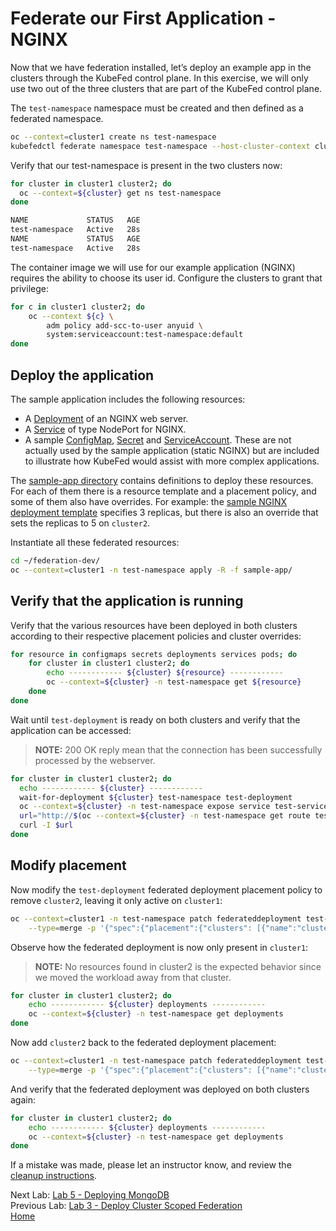 <a id="markdown-example-application" name="example-application"></a>
# Federate our First Application - NGINX

Now that we have federation installed, let’s deploy an example app in the
clusters through the KubeFed control plane. In this exercise, we will only use two out of the three clusters that are part of the KubeFed control plane.

The `test-namespace` namespace must be created and then defined as a federated namespace.
~~~sh
oc --context=cluster1 create ns test-namespace
kubefedctl federate namespace test-namespace --host-cluster-context cluster1
~~~

Verify that our test-namespace is present in the two clusters now:

~~~sh
for cluster in cluster1 cluster2; do
  oc --context=${cluster} get ns test-namespace
done

NAME             STATUS   AGE
test-namespace   Active   28s
NAME             STATUS   AGE
test-namespace   Active   28s
~~~

The container image we will use for our example application (NGINX) requires the
ability to choose its user id. Configure the clusters to grant that privilege:

~~~sh
for c in cluster1 cluster2; do
    oc --context ${c} \
        adm policy add-scc-to-user anyuid \
        system:serviceaccount:test-namespace:default
done
~~~

<a id="markdown-deploy-the-application" name="deploy-the-application"></a>
## Deploy the application

The sample application includes the following resources:

-   A [Deployment](https://kubernetes.io/docs/concepts/workloads/controllers/deployment/) of an NGINX web server.
-   A [Service](https://kubernetes.io/docs/concepts/services-networking/service/) of type NodePort for NGINX.
-   A sample [ConfigMap](https://kubernetes.io/docs/tasks/configure-pod-container/configure-pod-configmap/), [Secret](https://kubernetes.io/docs/concepts/configuration/secret/) and [ServiceAccount](https://kubernetes.io/docs/tasks/configure-pod-container/configure-service-account/). These are not actually used by
    the sample application (static NGINX) but are included to illustrate how
    KubeFed would assist with more complex applications.

The [sample-app directory](../sample-app) contains definitions to deploy these resources. For each of them there is a resource template and a placement policy, and some of
them also have overrides. For example: the [sample NGINX deployment template](../sample-app/federateddeployment.yaml)
specifies 3 replicas, but there is also an override that sets the replicas to 5
on `cluster2`.

Instantiate all these federated resources:

~~~sh
cd ~/federation-dev/
oc --context=cluster1 -n test-namespace apply -R -f sample-app/
~~~

<a id="markdown-verify-that-the-application-is-running" name="verify-that-the-application-is-running"></a>
## Verify that the application is running

Verify that the various resources have been deployed in both clusters according
to their respective placement policies and cluster overrides:

~~~sh
for resource in configmaps secrets deployments services pods; do
    for cluster in cluster1 cluster2; do
        echo ------------ ${cluster} ${resource} ------------
        oc --context=${cluster} -n test-namespace get ${resource}
    done
done
~~~

Wait until `test-deployment` is ready on both clusters and verify that the application can be accessed:

> **NOTE:** 200 OK reply mean that the connection has been successfully processed by the webserver.

~~~sh
for cluster in cluster1 cluster2; do
  echo ------------ ${cluster} ------------
  wait-for-deployment ${cluster} test-namespace test-deployment
  oc --context=${cluster} -n test-namespace expose service test-service
  url="http://$(oc --context=${cluster} -n test-namespace get route test-service -o jsonpath='{.spec.host}')"
  curl -I $url
done
~~~

<a id="markdown-modify-placement" name="modify-placement"></a>
## Modify placement

Now modify the `test-deployment` federated deployment placement policy to remove `cluster2`, leaving it
only active on `cluster1`:

~~~sh
oc --context=cluster1 -n test-namespace patch federateddeployment test-deployment \
    --type=merge -p '{"spec":{"placement":{"clusters": [{"name":"cluster1"}]}}}'
~~~

Observe how the federated deployment is now only present in `cluster1`:

> **NOTE:** No resources found in cluster2 is the expected behavior since we moved the workload away from that cluster.

~~~sh
for cluster in cluster1 cluster2; do
    echo ------------ ${cluster} deployments ------------
    oc --context=${cluster} -n test-namespace get deployments
done
~~~

Now add `cluster2` back to the federated deployment placement:

~~~sh
oc --context=cluster1 -n test-namespace patch federateddeployment test-deployment \
    --type=merge -p '{"spec":{"placement":{"clusters": [{"name":"cluster1"}, {"name":"cluster2"}]}}}'
~~~

And verify that the federated deployment was deployed on both clusters again:

~~~sh
for cluster in cluster1 cluster2; do
    echo ------------ ${cluster} deployments ------------
    oc --context=${cluster} -n test-namespace get deployments
done
~~~

If a mistake was made, please let an instructor know, and review the [cleanup instructions](./cleanup-instructions.md).

Next Lab: [Lab 5 - Deploying MongoDB](./5.md)<br>
Previous Lab: [Lab 3 - Deploy Cluster Scoped Federation](./3.md)<br>
[Home](../README.md)
